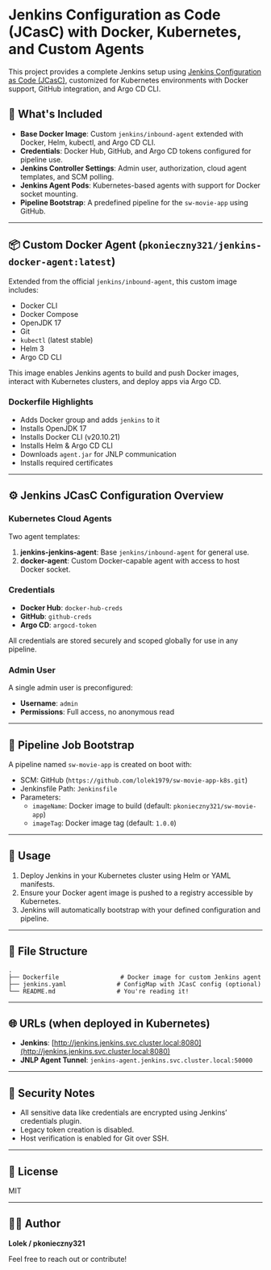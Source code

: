 # Jenkins Configuration as Code (JCasC) with Docker, Kubernetes, and Custom Agents

This project provides a complete Jenkins setup using [Jenkins Configuration as Code (JCasC)](https://www.jenkins.io/projects/jcasc/), customized for Kubernetes environments with Docker support, GitHub integration, and Argo CD CLI.

## 🔧 What's Included

- **Base Docker Image**: Custom `jenkins/inbound-agent` extended with Docker, Helm, kubectl, and Argo CD CLI.
- **Credentials**: Docker Hub, GitHub, and Argo CD tokens configured for pipeline use.
- **Jenkins Controller Settings**: Admin user, authorization, cloud agent templates, and SCM polling.
- **Jenkins Agent Pods**: Kubernetes-based agents with support for Docker socket mounting.
- **Pipeline Bootstrap**: A predefined pipeline for the `sw-movie-app` using GitHub.

---

## 📦 Custom Docker Agent (`pkonieczny321/jenkins-docker-agent:latest`)

Extended from the official `jenkins/inbound-agent`, this custom image includes:

- Docker CLI
- Docker Compose
- OpenJDK 17
- Git
- `kubectl` (latest stable)
- Helm 3
- Argo CD CLI

This image enables Jenkins agents to build and push Docker images, interact with Kubernetes clusters, and deploy apps via Argo CD.

### Dockerfile Highlights

- Adds Docker group and adds `jenkins` to it
- Installs OpenJDK 17
- Installs Docker CLI (v20.10.21)
- Installs Helm & Argo CD CLI
- Downloads `agent.jar` for JNLP communication
- Installs required certificates

---

## ⚙️ Jenkins JCasC Configuration Overview

### Kubernetes Cloud Agents

Two agent templates:

1. **jenkins-jenkins-agent**: Base `jenkins/inbound-agent` for general use.
2. **docker-agent**: Custom Docker-capable agent with access to host Docker socket.

### Credentials

- **Docker Hub**: `docker-hub-creds`
- **GitHub**: `github-creds`
- **Argo CD**: `argocd-token`

All credentials are stored securely and scoped globally for use in any pipeline.

### Admin User

A single admin user is preconfigured:

- **Username**: `admin`
- **Permissions**: Full access, no anonymous read

---

## 🚀 Pipeline Job Bootstrap

A pipeline named `sw-movie-app` is created on boot with:

- SCM: GitHub (`https://github.com/lolek1979/sw-movie-app-k8s.git`)
- Jenkinsfile Path: `Jenkinsfile`
- Parameters:
  - `imageName`: Docker image to build (default: `pkonieczny321/sw-movie-app`)
  - `imageTag`: Docker image tag (default: `1.0.0`)

---

## 🧪 Usage

1. Deploy Jenkins in your Kubernetes cluster using Helm or YAML manifests.
2. Ensure your Docker agent image is pushed to a registry accessible by Kubernetes.
3. Jenkins will automatically bootstrap with your defined configuration and pipeline.

---

## 📁 File Structure

```
.
├── Dockerfile                 # Docker image for custom Jenkins agent
├── jenkins.yaml              # ConfigMap with JCasC config (optional)
└── README.md                 # You're reading it!
```

---

## 🌐 URLs (when deployed in Kubernetes)

- **Jenkins**: [http://jenkins.jenkins.svc.cluster.local:8080](http://jenkins.jenkins.svc.cluster.local:8080)
- **JNLP Agent Tunnel**: `jenkins-agent.jenkins.svc.cluster.local:50000`

---

## 🔐 Security Notes

- All sensitive data like credentials are encrypted using Jenkins’ credentials plugin.
- Legacy token creation is disabled.
- Host verification is enabled for Git over SSH.

---

## 📜 License

MIT

---

## 🙋‍♂️ Author

**Lolek / pkonieczny321**

Feel free to reach out or contribute!
